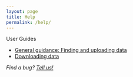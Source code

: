 ```yaml
---
layout: page
title: Help
permalink: /help/
---
```


User Guides

* [General guidance: Finding and uploading data](http://cdluc3.github.io/dash/user-guide)
* [Downloading data](http://cdluc3.github.io/dash/download-guide)

_Find a bug? [Tell us!](http://github.com/cdluc3/dash/issues)_
